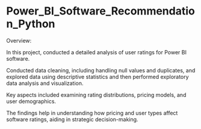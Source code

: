 # Power_BI_Software_Recommendation_Python

Overview:

  In this project,  conducted a detailed analysis of user ratings for Power BI software. 

  Conducted data cleaning, including handling null values and duplicates, and explored data using descriptive statistics and then performed exploratory data analysis and visualization.
 
  Key aspects included examining rating distributions, pricing models, and user demographics. 
 
  The findings help in understanding how pricing and user types affect software ratings, aiding in strategic decision-making.
 
